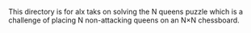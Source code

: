 This directory is for alx taks on solving the N queens puzzle which is a challenge of placing N non-attacking queens on an N×N chessboard.
